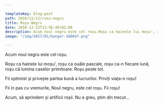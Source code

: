 ```yaml
---

templateKey: blog-post
path: 2016/12/12/rosu-negru
title: Roșu-Negru
date: 2016-12-12T12:56:45+02:00
description: Acum noul negru este cel roșu.Roșu ca hainele lui moșu', roșu ca ouăle pascale, roșu ca-n fiecare lună, roșu că lumina caselor primitoare. Roșu peste tot.Fii optimist și privește 
image: "/img/2017/01/banger-160847.png"

---
```

Acum noul negru este cel roșu.
 
Roșu ca hainele lui moșu', roșu ca ouăle pascale, roșu ca-n fiecare lună, roșu că lumina caselor primitoare. Roșu peste tot.

Fii optimist și privește partea bună a lucrurilor. Priviți viața-n roșu!

Fii in pas cu vremurile, Noul negru, este cel roșu. Fii roșu!

Acum, să aprindem și artificii roșii. Nu e greu, știm din trecut...
